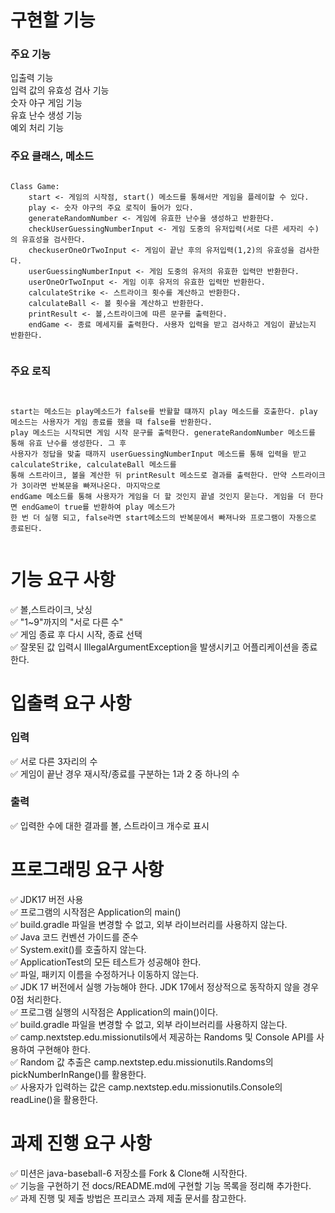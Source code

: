 # 구현할 기능

### 주요 기능

입출력 기능    
입력 값의 유효성 검사 기능  
숫자 야구 게임 기능  
유효 난수 생성 기능  
예외 처리 기능

### 주요 클래스, 메소드

```  

Class Game:
    start <- 게임의 시작점, start() 메소드를 통해서만 게임을 플레이할 수 있다.
    play <- 숫자 야구의 주요 로직이 들어가 있다. 
    generateRandomNumber <- 게임에 유효한 난수을 생성하고 반환한다.
    checkUserGuessingNumberInput <- 게임 도중의 유저입력(서로 다른 세자리 수)의 유효성을 검사한다.
    checkuserOneOrTwoInput <- 게임이 끝난 후의 유저입력(1,2)의 유효성을 검사한다.
    userGuessingNumberInput <- 게임 도중의 유저의 유효한 입력만 반환한다.
    userOneOrTwoInput <- 게임 이후 유저의 유효한 입력만 반환한다.
    calculateStrike <- 스트라이크 횟수를 계산하고 반환한다.
    calculateBall <- 볼 횟수을 계산하고 반환한다.
    printResult <- 볼,스트라이크에 따른 문구를 출력한다.
    endGame <- 종료 메세지를 출력한다. 사용자 입력을 받고 검사하고 게임이 끝났는지 반환한다.
    
```

### 주요 로직

```


start는 메소드는 play메소드가 false를 반활할 떄까지 play 메소드를 호출한다. play 메소드는 사용자가 게임 종료를 했을 때 false를 반환한다.
play 메소드는 시작되면 게임 시작 문구를 출력한다. generateRandomNumber 메소드를 통해 유효 난수를 생성한다. 그 후 
사용자가 정답을 맞출 때까지 userGuessingNumberInput 메소드를 통해 입력을 받고 calculateStrike, calculateBall 메소드를
통해 스트라이크, 볼을 계산한 뒤 printResult 메소드로 결과를 출력한다. 만약 스트라이크가 3이라면 반복문을 빠져나온다. 마지막으로
endGame 메소드를 통해 사용자가 게임을 더 할 것인지 끝낼 것인지 묻는다. 게임을 더 한다면 endGame이 true를 반환하여 play 메소드가
한 번 더 실행 되고, false라면 start메소드의 반복문에서 빠져나와 프로그램이 자동으로 종료된다.


``` 

# 기능 요구 사항

✅ 볼,스트라이크, 낫싱  
✅ "1~9"까지의 "서로 다른 수"  
✅ 게임 종료 후 다시 시작, 종료 선택  
✅ 잘못된 값 입력시 IllegalArgumentException을 발생시키고 어플리케이션을 종료한다.

# 입출력 요구 사항

### 입력

✅ 서로 다른 3자리의 수  
✅ 게임이 끝난 경우 재시작/종료를 구분하는 1과 2 중 하나의 수

### 출력

✅ 입력한 수에 대한 결과를 볼, 스트라이크 개수로 표시

# 프로그래밍 요구 사항

✅ JDK17 버전 사용  
✅ 프로그램의 시작점은 Application의 main()  
✅ build.gradle 파일을 변경할 수 없고, 외부 라이브러리를 사용하지 않는다.  
✅ Java 코드 컨벤션 가이드를 준수  
✅ System.exit()를 호출하지 않는다.  
✅ ApplicationTest의 모든 테스트가 성공해야 한다.  
✅ 파일, 패키지 이름을 수정하거나 이동하지 않는다.  
✅ JDK 17 버전에서 실행 가능해야 한다. JDK 17에서 정상적으로 동작하지 않을 경우 0점 처리한다.  
✅ 프로그램 실행의 시작점은 Application의 main()이다.  
✅ build.gradle 파일을 변경할 수 없고, 외부 라이브러리를 사용하지 않는다.  
✅ camp.nextstep.edu.missionutils에서 제공하는 Randoms 및 Console API를 사용하여 구현해야 한다.  
✅ Random 값 추출은 camp.nextstep.edu.missionutils.Randoms의 pickNumberInRange()를 활용한다.  
✅ 사용자가 입력하는 값은 camp.nextstep.edu.missionutils.Console의 readLine()을 활용한다.

# 과제 진행 요구 사항

✅ 미션은 java-baseball-6 저장소를 Fork & Clone해 시작한다.  
✅ 기능을 구현하기 전 docs/README.md에 구현할 기능 목록을 정리해 추가한다.  
✅ 과제 진행 및 제출 방법은 프리코스 과제 제출 문서를 참고한다.

